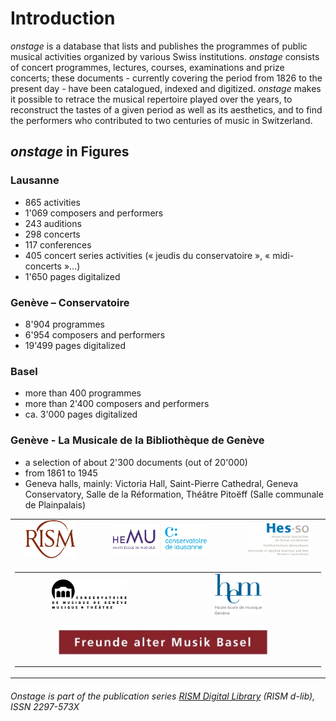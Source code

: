 # Introduction

_onstage_ is a database that lists and publishes the programmes of public musical activities organized by various Swiss institutions. _onstage_ consists of concert programmes, lectures, courses, examinations and prize concerts; these documents - currently covering the period from 1826 to the present day - have been catalogued, indexed and digitized. _onstage_ makes it possible to retrace the musical repertoire played over the years, to reconstruct the tastes of a given period as well as its aesthetics, and to find the performers who contributed to two centuries of music in Switzerland.

## _onstage_ in Figures

### Lausanne

* 865 activities
* 1'069 composers and performers
* 243 auditions
* 298 concerts
* 117 conferences
* 405 concert series activities (« jeudis du conservatoire », « midi-concerts »…)
* 1'650 pages digitalized

### Genève – Conservatoire

* 8'904 programmes
* 6'954 composers and performers
* 19'499 pages digitalized

### Basel

* more than 400 programmes
* more than 2'400 composers and performers
* ca. 3'000 pages digitalized

### Genève - La Musicale de la Bibliothèque de Genève

* a selection of about 2'300 documents (out of 20'000)
* from 1861 to 1945
* Geneva halls, mainly: Victoria Hall, Saint-Pierre Cathedral, Geneva Conservatory, Salle de la Réformation, Théâtre Pitoëff (Salle communale de Plainpalais)

<!-- Old Onstage logos-->
<div>
	<table border="0" cellspacing="10px" style="margin: 0 auto;text-align:center">
		<tr>
			<td align="center">
				<a href="http://www.rism-ch.org" target="_blank"><img src="https://raw.githubusercontent.com/rism-ch/onstage-texts/master/images/logo-rism.png" width="80px" border="0"></a>
			</td>
			<td align="center">
				<a href="http://www.hemu.ch" target="_blank"><img src="https://raw.githubusercontent.com/rism-ch/onstage-texts/master/images/logo-cdl-hemu.png" width="150px" border="0"></a>
			</td>
			<td align="center">
				<a href="http://www.hes-so.ch" target="_blank"><img src="https://raw.githubusercontent.com/rism-ch/onstage-texts/master/images/logo-hesso-s.png" width="100px" border="0"></a>
			</td>
		</tr>
    <tr>
      <td colspan=3>
        <table width="100%">
          <tr>
      			<td align="center" width="50%">
      				<a href="http://www.cmusge.ch" target="_blank"><img src="https://raw.githubusercontent.com/rism-ch/onstage-texts/master/images/logo-cmusge.png" width="120px" border="0"></a>
      			</td>
      			<td align="center" width="50%">
      				<a href="https://www.hesge.ch/hem" target="_blank"><img src="https://raw.githubusercontent.com/rism-ch/onstage-texts/master/images/logo-hem-ge.png" width="75px" border="0"></a>
      			</td>
      			<td align="center" width="50%">
      				<a href="https://www.bge-geneve.ch/" target="_blank"><img src="https://raw.githubusercontent.com/rism-ch/onstage-texts/master/images/logo-bge.png" width="120px" border="0"></a>
      			</td>
          </tr>
          <tr>
            <td align="center" colspan=2 style="padding: 10px">
              <a href="http://famb.ch/" target="_blank"><img src="https://raw.githubusercontent.com/rism-ch/onstage-texts/master/images/famb_logo_pantone.jpg" width="75%"></a>
            </td>
        </table>
      </td>
	</table>
</div>

###### Onstage is part of the publication series [RISM Digital Library](http://rism-ch.org/d-lib.html) (RISM d-lib), ISSN 2297-573X

